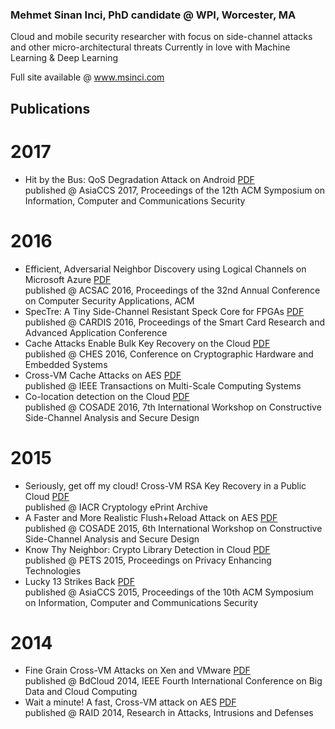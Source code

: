 ### Mehmet Sinan Inci, PhD candidate @ WPI, Worcester, MA ###

Cloud and mobile security researcher with focus on side-channel attacks and other micro-architectural threats
Currently in love with Machine Learning & Deep Learning

Full site available @ <a href="www.msinci.com">www.msinci.com</a><br>

## Publications ##


# 2017 #
- Hit by the Bus: QoS Degradation Attack on Android <a href="f/p/Mobile_QoS.pdf">PDF</a><br>
  published @ AsiaCCS 2017, Proceedings of the 12th ACM Symposium on Information, Computer and Communications Security

# 2016 #
- Efficient, Adversarial Neighbor Discovery using Logical Channels on Microsoft Azure <a href="f/p/Azure_Colocation.pdf">PDF</a><br>
  published @ ACSAC 2016, Proceedings of the 32nd Annual Conference on Computer Security Applications, ACM
- SpecTre: A Tiny Side-Channel Resistant Speck Core for FPGAs <a href="f/p/SpecTre.pdf">PDF</a><br>
  published @ CARDIS 2016, Proceedings of the Smart Card Research and Advanced Application Conference
- Cache Attacks Enable Bulk Key Recovery on the Cloud <a href="f/p/Bulk_RSA_on_EC2.pdf">PDF</a><br>
  published @ CHES 2016, Conference on Cryptographic Hardware and Embedded Systems
- Cross-VM Cache Attacks on AES <a href="f/p/journal_AES.pdf">PDF</a><br>
  published @ IEEE Transactions on Multi-Scale Computing Systems
- Co-location detection on the Cloud <a href="f/p/Colocation_Detection.pdf">PDF</a><br>
  published @ COSADE 2016, 7th International Workshop on Constructive Side-Channel Analysis and Secure Design

# 2015 #
- Seriously, get off my cloud! Cross-VM RSA Key Recovery in a Public Cloud <a href="f/p/RSAonEC2.pdf">PDF</a><br>
  published @ IACR Cryptology ePrint Archive
- A Faster and More Realistic Flush+Reload Attack on AES <a href="f/p/faster_realistic_AES.pdf">PDF</a><br>
  published @ COSADE 2015, 6th International Workshop on Constructive Side-Channel Analysis and Secure Design
- Know Thy Neighbor: Crypto Library Detection in Cloud <a href="f/p/library_detection.pdf">PDF</a> <br>
  published @ PETS 2015, Proceedings on Privacy Enhancing Technologies
- Lucky 13 Strikes Back <a href="f/p/lucky13.pdf">PDF</a><br>
  published @ AsiaCCS 2015, Proceedings of the 10th ACM Symposium on Information, Computer and Communications Security

# 2014 #
- Fine Grain Cross-VM Attacks on Xen and VMware <a href="f/p/Fine_Grain.pdf">PDF</a> <br>
  published @ BdCloud 2014, IEEE Fourth International Conference on Big Data and Cloud Computing
- Wait a minute! A fast, Cross-VM attack on AES <a href="f/p/Wait_a_Minute.pdf">PDF</a> <br>
  published @ RAID 2014, Research in Attacks, Intrusions and Defenses 

